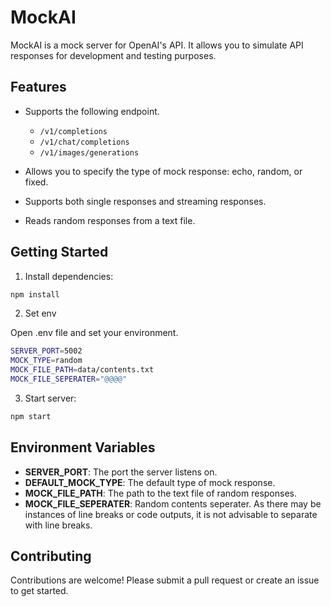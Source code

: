 # MockAI

MockAI is a mock server for OpenAI's API. It allows you to simulate API responses for development and testing purposes.

## Features

- Supports the following endpoint.

  - `/v1/completions`
  - `/v1/chat/completions`
  - `/v1/images/generations`

- Allows you to specify the type of mock response: echo, random, or fixed.
- Supports both single responses and streaming responses.
- Reads random responses from a text file.

## Getting Started

1. Install dependencies:

```bash
npm install
```

2. Set env

Open .env file and set your environment.

```bash
SERVER_PORT=5002
MOCK_TYPE=random
MOCK_FILE_PATH=data/contents.txt
MOCK_FILE_SEPERATER="@@@@"
```

3. Start server:

```bash
npm start
```

## Environment Variables

- **SERVER_PORT**: The port the server listens on.
- **DEFAULT_MOCK_TYPE**: The default type of mock response.
- **MOCK_FILE_PATH**: The path to the text file of random responses.
- **MOCK_FILE_SEPERATER**: Random contents seperater. As there may be instances of line breaks or code outputs, it is not advisable to separate with line breaks.

## Contributing

Contributions are welcome! Please submit a pull request or create an issue to get started.
